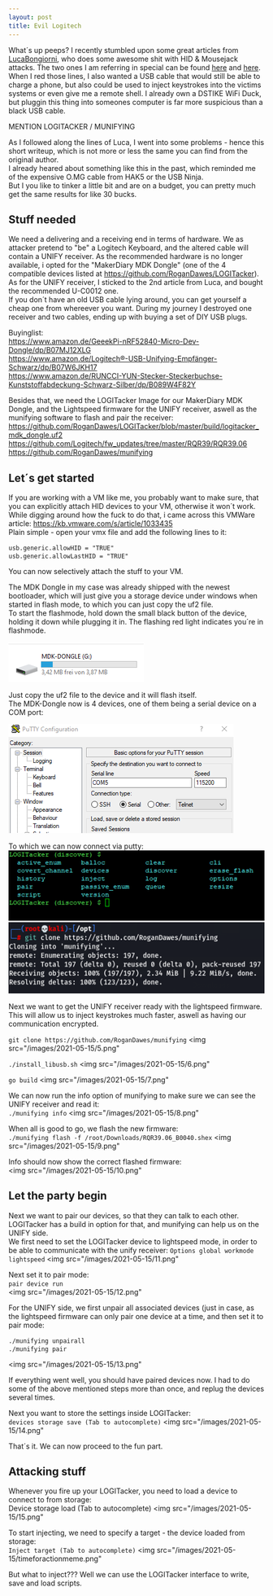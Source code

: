 ```yaml
---
layout: post
title: Evil Logitech
---
```


What´s up peeps?
I recently stumbled upon some great articles from [LucaBongiorni](https://twitter.com/LucaBongiorni), who does some awesome shit with HID & Mousejack attacks.
The two ones I am referring in special can be found [here](https://infosecwriteups.com/usbsamurai-a-remotely-controlled-malicious-usb-hid-injecting-cable-for-less-than-10-ebf4b81e1d0b) and [here](https://lucabongiorni.medium.com/usbsamurai-for-dummies-4bd47abf8f87).  
When I red those lines, I also wanted a USB cable that would still be able to charge a phone, but also could be used to inject keystrokes into the victims systems or even give me a remote shell. I already own a DSTIKE WiFi Duck, but pluggin this thing into someones computer is far more suspicious than a black USB cable.  

MENTION LOGITACKER / MUNIFYING

As I followed along the lines of Luca, I went into some problems - hence this short writeup, which is not more or less the same you can find from the original author.  
I already heared about something like this in the past, which reminded me of the expensive O.MG cable from HAK5 or the USB Ninja.  
But I you like to tinker a little bit and are on a budget, you can pretty much get the same results for like 30 bucks.  

## Stuff needed  

We need a delivering and a receiving end in terms of hardware. We as attacker pretend to "be" a Logitech Keyboard, and the altered cable will contain a UNIFY receiver.
As the recommended hardware is no longer available, i opted for the "MakerDiary MDK Dongle" (one of the 4 compatible devices listed at https://github.com/RoganDawes/LOGITacker).  
As for the UNIFY receiver, I sticked to the 2nd article from Luca, and bought the recommended U-C0012 one.  
If you don´t have an old USB cable lying around, you can get yourself a cheap one from whereever you want. During my journey I destroyed one receiver and two cables, ending up with buying a set of DIY USB plugs.  

Buyinglist:  
https://www.amazon.de/GeeekPi-nRF52840-Micro-Dev-Dongle/dp/B07MJ12XLG  
https://www.amazon.de/Logitech®-USB-Unifying-Empfänger-Schwarz/dp/B07W6JKH17  
https://www.amazon.de/RUNCCI-YUN-Stecker-Steckerbuchse-Kunststoffabdeckung-Schwarz-Silber/dp/B089W4F82Y  

Besides that, we need the LOGITacker Image for our MakerDiary MDK Dongle, and the Lightspeed firmware for the UNIFY receiver, aswell as the munifying software to flash and pair the receiver:
https://github.com/RoganDawes/LOGITacker/blob/master/build/logitacker_mdk_dongle.uf2  
https://github.com/Logitech/fw_updates/tree/master/RQR39/RQR39.06  
https://github.com/RoganDawes/munifying  


## Let´s get started  

If you are working with a VM like me, you probably want to make sure, that you can explicitly attach HID devices to your VM, otherwise it won´t work. While digging around how the fuck to do that, i came across this VMWare article: https://kb.vmware.com/s/article/1033435  
Plain simple - open your vmx file and add the following lines to it:  
```
usb.generic.allowHID = "TRUE"
usb.generic.allowLastHID = "TRUE"
``` 

You can now selectively attach the stuff to your VM.  

The MDK Dongle in my case was already shipped with the newest bootloader, which will just give you a storage device under windows when started in flash mode, to which you can just copy the uf2 file.  
To start the flashmode, hold down the small black button of the device, holding it down while plugging it in. The flashing red light indicates you´re in flashmode.  

<img src="/images/2021-05-15/1.png">  

Just copy the uf2 file to the device and it will flash itself.  
The MDK-Dongle now is 4 devices, one of them being a serial device on a COM port:  

<img src="/images/2021-05-15/2.png"> 

To which we can now connect via putty:  
<img src="/images/2021-05-15/3.png">
<img src="/images/2021-05-15/4.png">

Next we want to get the UNIFY receiver ready with the lightspeed firmware. This will allow us to inject keystrokes much faster, aswell as having our communication encrypted.  

```git clone https://github.com/RoganDawes/munifying```
<img src="/images/2021-05-15/5.png"

```./install_libusb.sh```
<img src="/images/2021-05-15/6.png"

```go build``` 
<img src="/images/2021-05-15/7.png"

We can now run the info option of munifying to make sure we can see the UNIFY receiver and read it:  
```./munifying info```
<img src="/images/2021-05-15/8.png"

When all is good to go, we flash the new firmware:  
```./munifying flash -f /root/Downloads/RQR39.06_B0040.shex```
<img src="/images/2021-05-15/9.png"

Info should now show the correct flashed firmware:  
<img src="/images/2021-05-15/10.png"

## Let the party begin

Next we want to pair our devices, so that they can talk to each other. LOGITacker has a build in option for that, and munifying can help us on the UNIFY side.  
We first need to set the LOGITacker device to lightspeed mode, in order to be able to communicate with the unify receiver:
```Options global workmode lightspeed```
<img src="/images/2021-05-15/11.png"

Next set it to pair mode:  
```pair device run```  
<img src="/images/2021-05-15/12.png"

For the UNIFY side, we first unpair all associated devices (just in case, as the lightspeed firmware can only pair one device at a time, and then set it to pair mode:  
```
./munifying unpairall
./munifying pair
```
<img src="/images/2021-05-15/13.png"

If everything went well, you should have paired devices now. I had to do some of the above mentioned steps more than once, and replug the devices several times.  

Next you want to store the settings inside LOGITacker:  
```devices storage save (Tab to autocomplete)```
<img src="/images/2021-05-15/14.png"

That´s it. We can now proceed to the fun part.  

## Attacking stuff  

Whenever you fire up your LOGITacker, you need to load a device to connect to from storage:  
Device storage load (Tab to autocomplete)
<img src="/images/2021-05-15/15.png"

To start injecting, we need to specify a target - the device loaded from storage:  
```Inject target (Tab to autocomplete)```
<img src="/images/2021-05-15/timeforactionmeme.png"

But what to inject??? Well we can use the LOGITacker interface to write, save and load scripts.  
